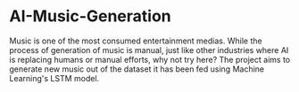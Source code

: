 # AI-Music-Generation
Music is one of the most consumed entertainment medias. While the process of generation of music is manual, just like other industries where AI is replacing humans or manual efforts, why not try here?
The project aims to generate new music out of the dataset it has been fed using Machine Learning's LSTM model.
